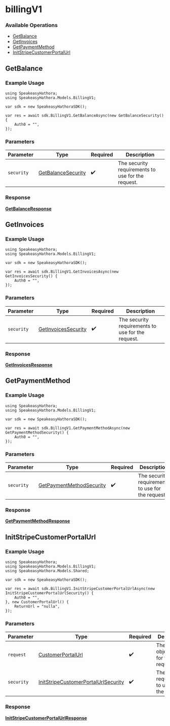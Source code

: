 # billingV1

### Available Operations

* [GetBalance](#getbalance)
* [GetInvoices](#getinvoices)
* [GetPaymentMethod](#getpaymentmethod)
* [InitStripeCustomerPortalUrl](#initstripecustomerportalurl)

## GetBalance

### Example Usage

```unity
using SpeakeasyHathora;
using SpeakeasyHathora.Models.BillingV1;

var sdk = new SpeakeasyHathoraSDK();

var res = await sdk.BillingV1.GetBalanceAsync(new GetBalanceSecurity() {
    Auth0 = "",
});
```

### Parameters

| Parameter                                                          | Type                                                               | Required                                                           | Description                                                        |
| ------------------------------------------------------------------ | ------------------------------------------------------------------ | ------------------------------------------------------------------ | ------------------------------------------------------------------ |
| `security`                                                         | [GetBalanceSecurity](../../Models/BillingV1/GetBalanceSecurity.md) | :heavy_check_mark:                                                 | The security requirements to use for the request.                  |


### Response

**[GetBalanceResponse](../../Models/BillingV1/GetBalanceResponse.md)**


## GetInvoices

### Example Usage

```unity
using SpeakeasyHathora;
using SpeakeasyHathora.Models.BillingV1;

var sdk = new SpeakeasyHathoraSDK();

var res = await sdk.BillingV1.GetInvoicesAsync(new GetInvoicesSecurity() {
    Auth0 = "",
});
```

### Parameters

| Parameter                                                            | Type                                                                 | Required                                                             | Description                                                          |
| -------------------------------------------------------------------- | -------------------------------------------------------------------- | -------------------------------------------------------------------- | -------------------------------------------------------------------- |
| `security`                                                           | [GetInvoicesSecurity](../../Models/BillingV1/GetInvoicesSecurity.md) | :heavy_check_mark:                                                   | The security requirements to use for the request.                    |


### Response

**[GetInvoicesResponse](../../Models/BillingV1/GetInvoicesResponse.md)**


## GetPaymentMethod

### Example Usage

```unity
using SpeakeasyHathora;
using SpeakeasyHathora.Models.BillingV1;

var sdk = new SpeakeasyHathoraSDK();

var res = await sdk.BillingV1.GetPaymentMethodAsync(new GetPaymentMethodSecurity() {
    Auth0 = "",
});
```

### Parameters

| Parameter                                                                      | Type                                                                           | Required                                                                       | Description                                                                    |
| ------------------------------------------------------------------------------ | ------------------------------------------------------------------------------ | ------------------------------------------------------------------------------ | ------------------------------------------------------------------------------ |
| `security`                                                                     | [GetPaymentMethodSecurity](../../Models/BillingV1/GetPaymentMethodSecurity.md) | :heavy_check_mark:                                                             | The security requirements to use for the request.                              |


### Response

**[GetPaymentMethodResponse](../../Models/BillingV1/GetPaymentMethodResponse.md)**


## InitStripeCustomerPortalUrl

### Example Usage

```unity
using SpeakeasyHathora;
using SpeakeasyHathora.Models.BillingV1;
using SpeakeasyHathora.Models.Shared;

var sdk = new SpeakeasyHathoraSDK();

var res = await sdk.BillingV1.InitStripeCustomerPortalUrlAsync(new InitStripeCustomerPortalUrlSecurity() {
    Auth0 = "",
}, new CustomerPortalUrl() {
    ReturnUrl = "nulla",
});
```

### Parameters

| Parameter                                                                                            | Type                                                                                                 | Required                                                                                             | Description                                                                                          |
| ---------------------------------------------------------------------------------------------------- | ---------------------------------------------------------------------------------------------------- | ---------------------------------------------------------------------------------------------------- | ---------------------------------------------------------------------------------------------------- |
| `request`                                                                                            | [CustomerPortalUrl](../../Models/Shared/CustomerPortalUrl.md)                                        | :heavy_check_mark:                                                                                   | The request object to use for the request.                                                           |
| `security`                                                                                           | [InitStripeCustomerPortalUrlSecurity](../../Models/BillingV1/InitStripeCustomerPortalUrlSecurity.md) | :heavy_check_mark:                                                                                   | The security requirements to use for the request.                                                    |


### Response

**[InitStripeCustomerPortalUrlResponse](../../Models/BillingV1/InitStripeCustomerPortalUrlResponse.md)**

